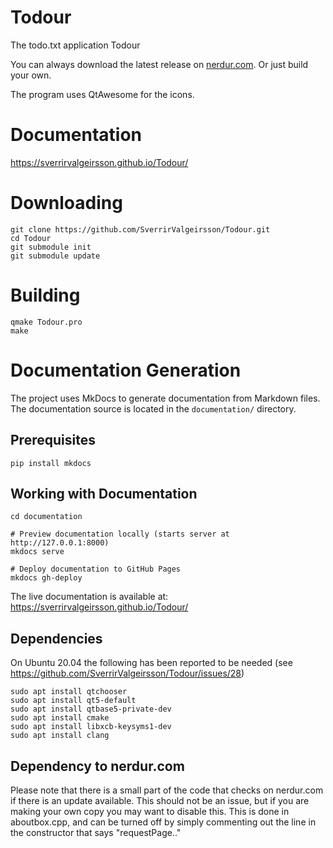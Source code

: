 # Todour
The todo.txt application Todour

You can always download the latest release on [nerdur.com](https://nerdur.com/todour). Or just build your own. 

The program uses QtAwesome for the icons. 

# Documentation
https://sverrirvalgeirsson.github.io/Todour/


# Downloading
```
git clone https://github.com/SverrirValgeirsson/Todour.git
cd Todour
git submodule init 
git submodule update 
```

# Building
```
qmake Todour.pro
make
```

# Documentation Generation
The project uses MkDocs to generate documentation from Markdown files. The documentation source is located in the `documentation/` directory.

## Prerequisites
```
pip install mkdocs
```

## Working with Documentation
```
cd documentation

# Preview documentation locally (starts server at http://127.0.0.1:8000)
mkdocs serve

# Deploy documentation to GitHub Pages
mkdocs gh-deploy
```

The live documentation is available at: https://sverrirvalgeirsson.github.io/Todour/

## Dependencies 
On Ubuntu 20.04 the following has been reported to be needed (see https://github.com/SverrirValgeirsson/Todour/issues/28)
```
sudo apt install qtchooser
sudo apt install qt5-default
sudo apt install qtbase5-private-dev
sudo apt install cmake
sudo apt install libxcb-keysyms1-dev
sudo apt install clang
``` 
 
## Dependency to nerdur.com 
Please note that there is a small part of the code that checks on nerdur.com if there is an update available. This should not be an issue, 
but if you are making your own copy you may want to disable this. 
This is done in aboutbox.cpp, and can be turned off by simply commenting out the line in the constructor that says "requestPage.."

